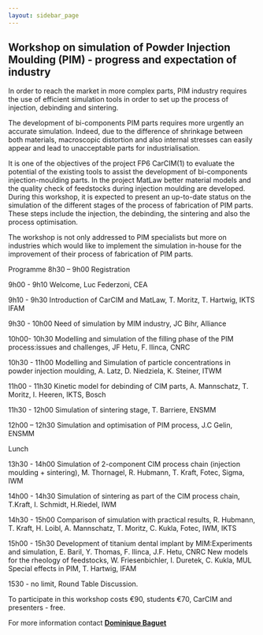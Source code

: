 ```yaml
---
layout: sidebar_page
---
```


## Workshop on simulation of Powder Injection Moulding (PIM) - progress and expectation of industry

In order to reach the market in more complex parts, PIM industry requires the use of efficient simulation tools in order to set up the process of injection, debinding and sintering.
<!--break-->
The development of bi-components PIM parts requires more urgently an accurate simulation. Indeed, due to the difference of shrinkage between both materials, macroscopic distortion and also internal stresses can easily appear and lead to
unacceptable parts for industrialisation.

It is one of the objectives of the project FP6 CarCIM(1) to evaluate the potential of the existing tools to assist the development of bi-components injection-moulding parts. In the project MatLaw better material models and the quality check of feedstocks during injection moulding are developed. During this workshop, it is expected to present an up-to-date status on the simulation of the different stages of the process of fabrication of PIM parts. These steps include the injection, the debinding, the sintering and also the process optimisation.

The workshop is not only addressed to PIM specialists but more on industries which would like to implement the simulation in-house for the improvement of their process of fabrication of PIM parts.

Programme
8h30 – 9h00 Registration

9h00 - 9h10 Welcome, Luc Federzoni, CEA

9h10 - 9h30 Introduction of CarCIM and MatLaw, T. Moritz, T. Hartwig, IKTS IFAM

9h30 - 10h00 Need of simulation by MIM industry, JC Bihr, Alliance

10h00- 10h30 Modelling and simulation of the filling phase of the PIM process:issues and challenges, JF Hetu, F. Ilinca, CNRC

10h30 - 11h00 Modelling and Simulation of particle concentrations in powder injection moulding, A. Latz, D. Niedziela, K. Steiner, ITWM

11h00 - 11h30 Kinetic model for debinding of CIM parts, A. Mannschatz, T. Moritz, I. Heeren, IKTS, Bosch

11h30 - 12h00 Simulation of sintering stage, T. Barriere, ENSMM

12h00 – 12h30 Simulation and optimisation of PIM process, J.C Gelin, ENSMM

Lunch

13h30 - 14h00 Simulation of 2-component CIM process chain (injection moulding + sintering), M. Thornagel, R. Hubmann, T. Kraft, Fotec, Sigma, IWM

14h00 - 14h30 Simulation of sintering as part of the CIM process chain, T.Kraft, I. Schmidt, H.Riedel, IWM

14h30 - 15h00 Comparison of simulation with practical results, R. Hubmann, T. Kraft, H. Loibl, A. Mannschatz, T. Moritz, C. Kukla, Fotec, IWM, IKTS

15h00 - 15h30 Development of titanium dental implant by MIM:Experiments and simulation, E. Baril, Y. Thomas, F. Ilinca, J.F. Hetu, CNRC
New models for the rheology of feedstocks, W. Friesenbichler, I. Duretek, C. Kukla, MUL
Special effects in PIM, T. Hartwig, IFAM

1530 - no limit, Round Table Discussion.

To participate in this workshop costs €90, students €70, CarCIM and presenters - free.

For more information contact <a href="mailto:dominique.baguet@cea.fr"><strong>Dominique Baguet</strong></a>